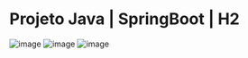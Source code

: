 # Projeto Java | SpringBoot | H2
![image](https://user-images.githubusercontent.com/18476294/174336615-c844fa68-4f4c-49cd-a382-30a306d1f0e9.png)
![image](https://user-images.githubusercontent.com/18476294/174337057-3ff5925c-cb43-40b9-accb-77daabed92c2.png)
![image](https://user-images.githubusercontent.com/18476294/174337163-7a0f4beb-c67d-4d7e-acde-a6c2107a356b.png)
